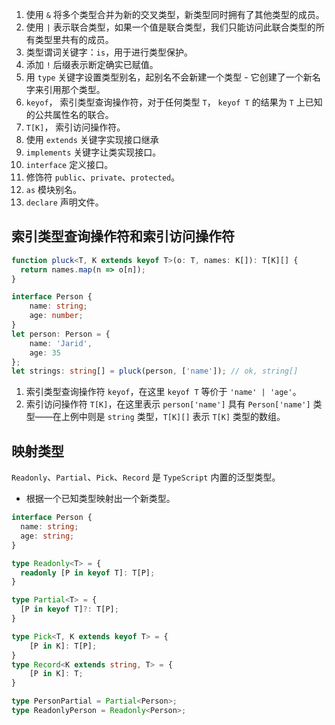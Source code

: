 1. 使用 `&` 将多个类型合并为新的交叉类型，新类型同时拥有了其他类型的成员。
2. 使用 `|` 表示联合类型，如果一个值是联合类型，我们只能访问此联合类型的所有类型里共有的成员。
3. 类型谓词关键字：`is`，用于进行类型保护。
4. 添加 `!` 后缀表示断定确实已赋值。
5. 用 `type` 关键字设置类型别名，起别名不会新建一个类型 - 它创建了一个新名字来引用那个类型。 
6. `keyof`， 索引类型查询操作符，对于任何类型 `T`， `keyof T` 的结果为 `T` 上已知的公共属性名的联合。
7. `T[K]`， 索引访问操作符。
8. 使用 `extends` 关键字实现接口继承
9. `implements` 关键字让类实现接口。
10. `interface` 定义接口。
11. 修饰符 `public`、`private`、`protected`。
12. `as` 模块别名。
13. `declare` 声明文件。

## 索引类型查询操作符和索引访问操作符

```ts
function pluck<T, K extends keyof T>(o: T, names: K[]): T[K][] {
  return names.map(n => o[n]);
}

interface Person {
    name: string;
    age: number;
}
let person: Person = {
    name: 'Jarid',
    age: 35
};
let strings: string[] = pluck(person, ['name']); // ok, string[]
```

1. 索引类型查询操作符 `keyof`，在这里 `keyof T` 等价于 `'name' | 'age'`。
2. 索引访问操作符 `T[K]`，在这里表示 `person['name']` 具有 `Person['name']` 类型——在上例中则是 `string` 类型，`T[K][]` 表示 `T[K]` 类型的数组。

## 映射类型
`Readonly`、`Partial`、`Pick`、`Record` 是 `TypeScript` 内置的泛型类型。
 
- 根据一个已知类型映射出一个新类型。
```ts
interface Person {
  name: string;
  age: string;
}

type Readonly<T> = {
  readonly [P in keyof T]: T[P];
}

type Partial<T> = {
  [P in keyof T]?: T[P];
}

type Pick<T, K extends keyof T> = {
    [P in K]: T[P];
}
type Record<K extends string, T> = {
    [P in K]: T;
}

type PersonPartial = Partial<Person>;
type ReadonlyPerson = Readonly<Person>;

```
